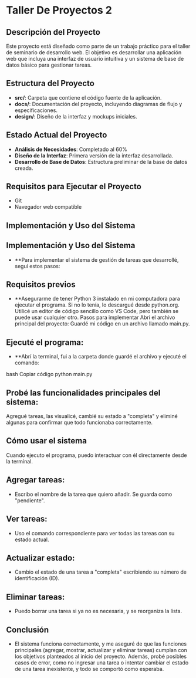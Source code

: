 # Taller De Proyectos 2

## Descripción del Proyecto
Este proyecto está diseñado como parte de un trabajo práctico para el taller de seminario de desarrollo web. El objetivo es desarrollar una aplicación web que incluya una interfaz de usuario intuitiva y un sistema de base de datos básico para gestionar tareas.

## Estructura del Proyecto
- **src/**: Carpeta que contiene el código fuente de la aplicación.
- **docs/**: Documentación del proyecto, incluyendo diagramas de flujo y especificaciones.
- **design/**: Diseño de la interfaz y mockups iniciales.

## Estado Actual del Proyecto
- **Análisis de Necesidades**: Completado al 60%
- **Diseño de la Interfaz**: Primera versión de la interfaz desarrollada.
- **Desarrollo de Base de Datos**: Estructura preliminar de la base de datos creada.

## Requisitos para Ejecutar el Proyecto
- Git
- Navegador web compatible

## Implementación y Uso del Sistema

## Implementación y Uso del Sistema
- **Para implementar el sistema de gestión de tareas que desarrollé, seguí estos pasos:

## Requisitos previos
- **Asegurarme de tener Python 3 instalado en mi computadora para ejecutar el programa.
Si no lo tenía, lo descargué desde python.org.
Utilicé un editor de código sencillo como VS Code, pero también se puede usar cualquier otro.
Pasos para implementar
Abrí el archivo principal del proyecto:
Guardé mi código en un archivo llamado main.py.

## Ejecuté el programa:
- **Abrí la terminal, fui a la carpeta donde guardé el archivo y ejecuté el comando:

bash
Copiar código
python main.py

## Probé las funcionalidades principales del sistema:
Agregué tareas, las visualicé, cambié su estado a "completa" y eliminé algunas para confirmar que todo funcionaba correctamente.

## Cómo usar el sistema
Cuando ejecuto el programa, puedo interactuar con él directamente desde la terminal.

## Agregar tareas: 
- Escribo el nombre de la tarea que quiero añadir. Se guarda como "pendiente".

## Ver tareas: 
- Uso el comando correspondiente para ver todas las tareas con su estado actual.

## Actualizar estado: 
- Cambio el estado de una tarea a "completa" escribiendo su número de identificación (ID).

## Eliminar tareas: 
- Puedo borrar una tarea si ya no es necesaria, y se reorganiza la lista.

## Conclusión

- El sistema funciona correctamente, y me aseguré de que las funciones principales (agregar, mostrar, actualizar y eliminar tareas) cumplan con los objetivos planteados al inicio del proyecto. Además, probé posibles casos de error, como no ingresar una tarea o intentar cambiar el estado de una tarea inexistente, y todo se comportó como esperaba.
